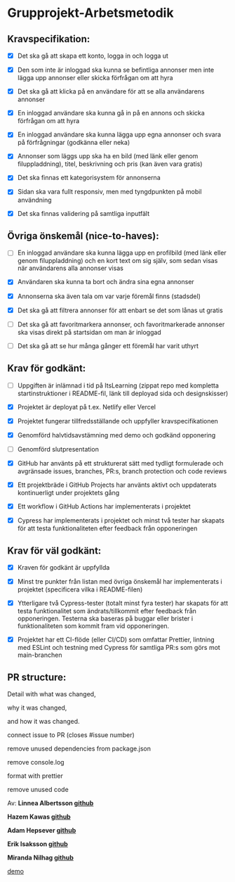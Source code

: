 # Grupprojekt-Arbetsmetodik

## Kravspecifikation:

-   [x] Det ska gå att skapa ett konto, logga in och logga ut

-   [x] Den som inte är inloggad ska kunna se befintliga annonser men inte lägga upp annonser eller skicka förfrågan om att hyra

-   [x] Det ska gå att klicka på en användare för att se alla användarens annonser

-   [x] En inloggad användare ska kunna gå in på en annons och skicka förfrågan om att hyra

-   [x] En inloggad användare ska kunna lägga upp egna annonser och svara på förfrågningar (godkänna eller neka)

-   [x] Annonser som läggs upp ska ha en bild (med länk eller genom filuppladdning), titel, beskrivning och pris (kan även vara gratis)

-   [x] Det ska finnas ett kategorisystem för annonserna

-   [x] Sidan ska vara fullt responsiv, men med tyngdpunkten på mobil användning

-   [x] Det ska finnas validering på samtliga inputfält

## Övriga önskemål (nice-to-haves):

-   [ ] En inloggad användare ska kunna lägga upp en profilbild (med länk eller genom filuppladdning) och en kort text om sig själv, som sedan visas när användarens alla annonser visas

-   [x] Användaren ska kunna ta bort och ändra sina egna annonser

-   [x] Annonserna ska även tala om var varje föremål finns (stadsdel)

-   [x] Det ska gå att filtrera annonser för att enbart se det som lånas ut gratis

-   [ ] Det ska gå att favoritmarkera annonser, och favoritmarkerade annonser ska visas direkt på startsidan om man är inloggad

-   [ ] Det ska gå att se hur många gånger ett föremål har varit uthyrt

## Krav för godkänt:

-   [ ] Uppgiften är inlämnad i tid på ItsLearning (zippat repo med kompletta startinstruktioner i README-fil, länk till deployad sida och designskisser)

-   [x] Projektet är deployat på t.ex. Netlify eller Vercel

-   [x] Projektet fungerar tillfredsställande och uppfyller kravspecifikationen

-   [x] Genomförd halvtidsavstämning med demo och godkänd opponering

-   [ ] Genomförd slutpresentation

-   [x] GitHub har använts på ett strukturerat sätt med tydligt formulerade och avgränsade issues, branches, PR:s, branch protection och code reviews

-   [x] Ett projektbräde i GitHub Projects har använts aktivt och uppdaterats kontinuerligt under projektets gång

-   [x] Ett workflow i GitHub Actions har implementerats i projektet

-   [x] Cypress har implementerats i projektet och minst två tester har skapats för att testa funktionaliteten efter feedback från opponeringen

## Krav för väl godkänt:

-   [x] Kraven för godkänt är uppfyllda

-   [x] Minst tre punkter från listan med övriga önskemål har implementerats i projektet (specificera vilka i README-filen)

-   [x] Ytterligare två Cypress-tester (totalt minst fyra tester) har skapats för att testa funktionalitet som ändrats/tillkommit efter feedback från opponeringen. Testerna ska baseras på buggar eller brister i funktionaliteten som kommit fram vid opponeringen.

-   [x] Projektet har ett CI-flöde (eller CI/CD) som omfattar Prettier, lintning med ESLint och testning med Cypress för samtliga PR:s som görs mot main-branchen

## PR structure:

Detail with what was changed,

why it was changed,

and how it was changed.

connect issue to PR (closes #issue number)

remove unused dependencies from package.json

remove console.log

format with prettier

remove unused code

Av:
**Linnea Albertsson [**github**](https://github.com/liinneea-a)**

**Hazem Kawas [**github**](https://github.com/hazem-89)**

**Adam Hepsever [**github**](https://github.com/AdaHep)**

**Erik Isaksson [**github**](https://github.com/Erikisak)**

**Miranda Nilhag [**github**](https://github.com/mirrenil)**

[demo](https://chubbydog.vercel.app/)

